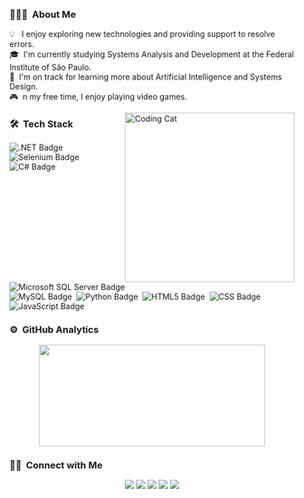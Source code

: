 <!-- ## 👋 &nbsp;Hey there! I'm Beatriz Muniz -->

### 👩🏻‍💻 &nbsp;About Me

💡 &nbsp; I enjoy exploring new technologies and providing support to resolve errors.\
🎓 &nbsp;I'm currently studying Systems Analysis and Development at the Federal Institute of São Paulo.\
🌱 &nbsp;I'm on track for learning more about Artificial Intelligence and Systems Design.\
🎮 &nbsp;n my free time, I enjoy playing video games.

<img alt="Coding Cat" src="https://media.giphy.com/media/JIX9t2j0ZTN9S/giphy.gif" align="right" width="300" height="300"/>


### 🛠 &nbsp;Tech Stack

![.NET Badge](https://img.shields.io/badge/-NET-512BD4?style=flat&logo=dotnet&logoColor=white)&nbsp;
![Selenium Badge](https://img.shields.io/badge/Selenium-43B02A?style=flat&logo=Selenium&logoColor=white)&nbsp;
![C# Badge](https://img.shields.io/badge/C%23-512BD4?style=flat&logo=csharp&logoColor=white)&nbsp;
![Microsoft SQL Server Badge](https://img.shields.io/badge/Microsoft%20SQL%20Server-CC2927?style=flat&logo=Microsoft-SQL-Server&logoColor=white)&nbsp;<br>
![MySQL Badge](https://img.shields.io/badge/MySQL-4479A1?style=flat&logo=MySQL&logoColor=white)&nbsp;
![Python Badge](https://img.shields.io/badge/Python-3776AB?style=flat&logo=Python&logoColor=white)&nbsp;
![HTML5 Badge](https://img.shields.io/badge/HTML5-E34F26?style=flat&logo=HTML5&logoColor=white)&nbsp;
![CSS Badge](https://img.shields.io/badge/CSS-1572B6?style=flat&logo=CSS3&logoColor=white)&nbsp;
![JavaScript Badge](https://img.shields.io/badge/JavaScript-F7DF1E?style=flat&logo=JavaScript&logoColor=black)

### ⚙️ &nbsp;GitHub Analytics

<p align="center">
  <a href="https://github.com/beamuniz">
    <img width="400em" height="180em" src="https://github-readme-stats-eight-theta.vercel.app/api/top-langs/?username=beamuniz&layout=compact&langs_count=8&theme=algolia"/>
  </a>
</p>


### 🤝🏻 &nbsp;Connect with Me

<p align="center">
<a href="https://linkedin.com/in/beamunizz"><img src="https://img.shields.io/badge/-beamunizz-0077B5?style=flat&logo=Linkedin&logoColor=white"/></a>
<a href="mailto:biamunizdebarros@gmail.com"><img src="https://img.shields.io/badge/-biamunizdebarros@gmail.com-D14836?style=flat&logo=Gmail&logoColor=white"/></a>
<a href="https://instagram.com/its_muniz"><img src="https://img.shields.io/badge/-@its_muniz-E4405F?style=flat&logo=Instagram&logoColor=white"/></a>
<a href="https://facebook.com/bia.munizdebarros"><img src="https://img.shields.io/badge/-Beatriz Muniz De Barros-1877F2?style=flat&logo=Facebook&logoColor=white"/></a>
<a href="https://stackoverflow.com/users/21854122/beatriz-muniz"><img src="https://img.shields.io/badge/-beatriz_muniz-FE7A16?style=flat&logo=Stack Overflow&logoColor=white"/></a>

</p>
